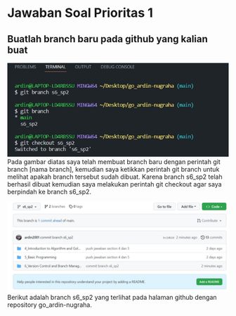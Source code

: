 # Jawaban Soal Prioritas 1

## Buatlah branch baru pada github yang kalian buat
![no1](no1.jpg)
Pada gambar diatas saya telah membuat branch baru dengan perintah git branch [nama branch], kemudian saya ketikkan perintah git branch untuk melihat apakah branch tersebut sudah dibuat. Karena branch s6_sp2 telah berhasil dibuat kemudian saya melakukan perintah git checkout agar saya berpindah ke branch s6_sp2.

![no1_2](no1_2.jpg)
Berikut adalah branch s6_sp2 yang terlihat pada halaman github dengan repository go_ardin-nugraha.